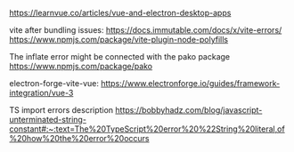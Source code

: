 https://learnvue.co/articles/vue-and-electron-desktop-apps


vite after bundling issues: 
    https://docs.immutable.com/docs/x/vite-errors/
    https://www.npmjs.com/package/vite-plugin-node-polyfills

The inflate error might be connected with the pako package https://www.npmjs.com/package/pako


electron-forge-vite-vue:
https://www.electronforge.io/guides/framework-integration/vue-3 


TS import errors description https://bobbyhadz.com/blog/javascript-unterminated-string-constant#:~:text=The%20TypeScript%20error%20%22String%20literal,of%20how%20the%20error%20occurs